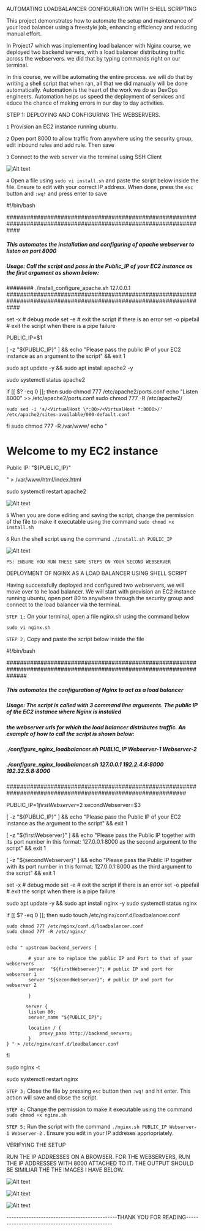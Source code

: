 AUTOMATING LOADBALANCER CONFIGURATION WITH SHELL SCRIPTING

This project demonstrates how to automate the setup and maintenance of your load balancer using a freestyle job, enhancing efficiency and reducing manual effort.

In Project7 which was implementing load balancer with Nginx course, we deployed two backend servers, with a load balancer distributing traffic across the webservers. we did that by typing commands right on our terminal. 

In this course, we will be automating the entire process. we will do that by writing a shell script that when ran, all that we did manually will be done automatically. Automation is the heart of the work we do as DevOps engineers. Automation helps us speed the deployment of services and educe the chance of making errors in our day to day activities.

STEP 1: DEPLOYING AND CONFIGURING THE WEBSERVERS.

`1` Provision an EC2 instance running ubuntu.

`2` Open port 8000 to allow traffic from anywhere using the security group, edit inbound rules and add rule. Then save

`3` Connect to the web server via the terminal using SSH Client

![Alt text](Images/a1.PNG)

`4` Open a file using `sudo vi install.sh` and paste the script below inside the file. Ensure to edit with your correct IP address. When done, press the `esc` button and `:wq!` and press enter to save

#!/bin/bash

####################################################################################################################
##### This automates the installation and configuring of apache webserver to listen on port 8000
##### Usage: Call the script and pass in the Public_IP of your EC2 instance as the first argument as shown below:
######## ./install_configure_apache.sh 127.0.0.1
####################################################################################################################

set -x # debug mode
set -e # exit the script if there is an error
set -o pipefail # exit the script when there is a pipe failure

PUBLIC_IP=$1

[ -z "${PUBLIC_IP}" ] && echo "Please pass the public IP of your EC2 instance as an argument to the script" && exit 1

sudo apt update -y &&  sudo apt install apache2 -y

sudo systemctl status apache2

if [[ $? -eq 0 ]]; then
    sudo chmod 777 /etc/apache2/ports.conf
    echo "Listen 8000" >> /etc/apache2/ports.conf
    sudo chmod 777 -R /etc/apache2/

    sudo sed -i 's/<VirtualHost \*:80>/<VirtualHost *:8000>/' /etc/apache2/sites-available/000-default.conf

fi
sudo chmod 777 -R /var/www/
echo "<!DOCTYPE html>
        <html>
        <head>
            <title>My EC2 Instance</title>
        </head>
        <body>
            <h1>Welcome to my EC2 instance</h1>
            <p>Public IP: "${PUBLIC_IP}"</p>
        </body>
        </html>" > /var/www/html/index.html

sudo systemctl restart apache2

![Alt text](Images/a2.PNG)

`5` When you are done editing and saving the script, change the permission of the file to make it executable using the command `sudo chmod +x install.sh`

`6` Run the shell script using the command `./install.sh PUBLIC_IP`

![Alt text](Images/a3.PNG)

`PS: ENSURE YOU RUN THESE SAME STEPS ON YOUR SECOND WEBSERVER`

DEPLOYMENT OF NGINX AS A LOAD BALANCER USING SHELL SCRIPT

Having successfully deployed and configured two webservers, we will move over to he load balancer. We will start with provision an EC2 instance running ubuntu, open port 80 to anywhere through the security group and connect to the load balancer via the terminal.

`STEP 1;` On your terminal, open a file nginx.sh using the command below

`sudo vi nginx.sh`

`STEP 2;` Copy and paste the script below inside the file


#!/bin/bash

######################################################################################################################
##### This automates the configuration of Nginx to act as a load balancer
##### Usage: The script is called with 3 command line arguments. The public IP of the EC2 instance where Nginx is installed
##### the webserver urls for which the load balancer distributes traffic. An example of how to call the script is shown below:
##### ./configure_nginx_loadbalancer.sh PUBLIC_IP Webserver-1 Webserver-2
#####  ./configure_nginx_loadbalancer.sh 127.0.0.1 192.2.4.6:8000  192.32.5.8:8000
############################################################################################################# 

PUBLIC_IP=$1
firstWebserver=$2
secondWebserver=$3

[ -z "${PUBLIC_IP}" ] && echo "Please pass the Public IP of your EC2 instance as the argument to the script" && exit 1

[ -z "${firstWebserver}" ] && echo "Please pass the Public IP together with its port number in this format: 127.0.0.1:8000 as the second argument to the script" && exit 1

[ -z "${secondWebserver}" ] && echo "Please pass the Public IP together with its port number in this format: 127.0.0.1:8000 as the third argument to the script" && exit 1

set -x # debug mode
set -e # exit the script if there is an error
set -o pipefail # exit the script when there is a pipe failure


sudo apt update -y && sudo apt install nginx -y
sudo systemctl status nginx

if [[ $? -eq 0 ]]; then
    sudo touch /etc/nginx/conf.d/loadbalancer.conf

    sudo chmod 777 /etc/nginx/conf.d/loadbalancer.conf
    sudo chmod 777 -R /etc/nginx/

    
    echo " upstream backend_servers {

            # your are to replace the public IP and Port to that of your webservers
            server  "${firstWebserver}"; # public IP and port for webserser 1
            server "${secondWebserver}"; # public IP and port for webserver 2

            }

           server {
            listen 80;
            server_name "${PUBLIC_IP}";

            location / {
                proxy_pass http://backend_servers;   
            }
    } " > /etc/nginx/conf.d/loadbalancer.conf
fi

sudo nginx -t

sudo systemctl restart nginx

`STEP 3;` Close the file by pressing `esc` button then `:wq!` and hit enter. This action will save and close the script.

`STEP 4;` Change the permission to make it executable using the command `sudo chmod +x nginx.sh`

`STEP 5;` Run the script with the command `./nginx.sh PUBLIC_IP Webserver-1 Webserver-2` . Ensure you edit in your IP addreses appriopriately. 

VERIFYING THE SETUP

RUN THE IP ADDRESSES ON A BROWSER. FOR THE WEBSERVERS, RUN THE IP ADDRESSES WITH 8000 ATTACHED TO IT. THE OUTPUT SHOULD BE SIMILIAR THE THE IMAGES I HAVE BELOW. 

![Alt text](Images/a4.PNG)

![Alt text](Images/a5.PNG)

![Alt text](Images/a6.PNG)

---------------------------------------------THANK YOU FOR READING------------------------------------------------